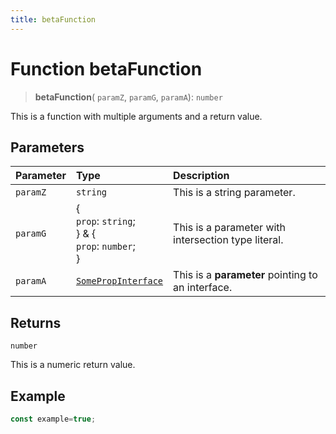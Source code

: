 ```yaml
---
title: betaFunction
---
```


# Function betaFunction <Badge type="beta" text="Beta" />

> **betaFunction**(
  `paramZ`,
  `paramG`,
  `paramA`): `number`

This is a function with multiple arguments and a return value.

## Parameters

| Parameter | Type | Description |
| :------ | :------ | :------ |
| `paramZ` | `string` | This is a string parameter. |
| `paramG` | \{<br />  `prop`: `string`;<br /> } & \{<br />  `prop`: `number`;<br /> } | This is a parameter with intersection type literal. |
| `paramA` | [`SomePropInterface`](../interfaces/interface.SomePropInterface.md) | This is a **parameter** pointing to an interface. |

## Returns

`number`

This is a numeric return value.

## Example

```ts
const example=true;
```
